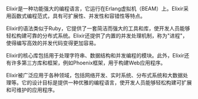 Elixir是一种功能强大的编程语言，它运行在Erlang虚拟机（BEAM）上。Elixir采用函数式编程范式，具有可扩展性、并发性和容错性等特点。

Elixir的语法类似于Ruby，它提供了一套简洁而强大的工具和库，使开发人员能够轻松构建可靠的分布式系统。Elixir还提供了内置的并发处理机制，称为"进程"，使得编写高效的并发代码变得更加容易。

Elixir的核心库包括用于处理字符串、数据结构和并发编程的模块。此外，Elixir还有许多第三方库和框架，例如Phoenix框架，用于构建Web应用程序。

Elixir被广泛应用于各种领域，包括网络开发、实时系统、分布式系统和大数据处理等。它的设计目标是提供一种优雅的编程语言，使开发人员能够轻松构建可扩展和可维护的应用程序。